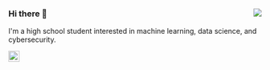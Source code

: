 ### 
<img align='right' src="https://github-readme-stats.vercel.app/api?username=tylerwolf35&show_icons=true&theme=dark">

### Hi there 👋
I'm a high school student interested in machine learning, data science, and cybersecurity.
<a href="https://tylerwolf35.github.io/" target="_blank">
  
  <img align="left" width="22px" alt="website" src="http://simpleicon.com/wp-content/uploads/link-2.png"/>
</a>

